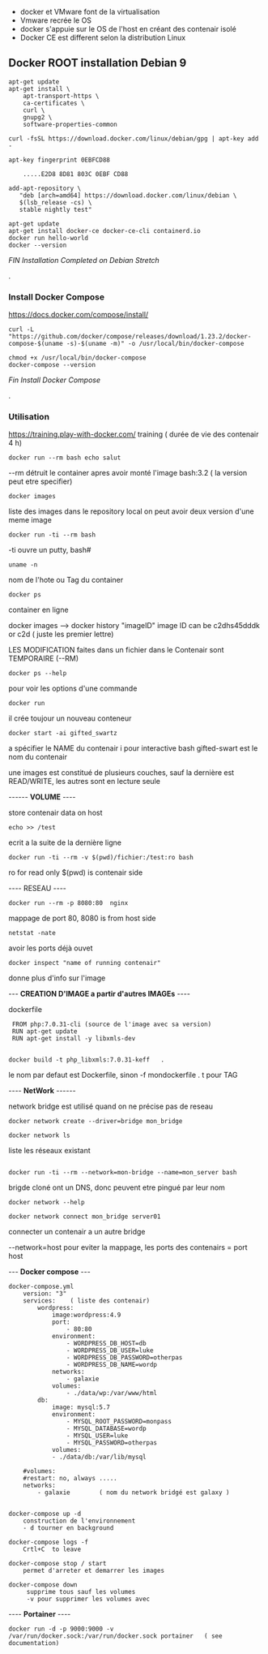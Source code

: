 - docker et VMware font de la virtualisation
- Vmware recrée le OS
- docker s'appuie sur le OS de l'host en créant des contenair isolé
- Docker CE est different selon la distribution Linux


## Docker ROOT installation Debian 9 
```
apt-get update
apt-get install \
    apt-transport-https \
    ca-certificates \
    curl \
    gnupg2 \
    software-properties-common
```
 ```   
curl -fsSL https://download.docker.com/linux/debian/gpg | apt-key add -
```
```
apt-key fingerprint 0EBFCD88
```
		.....E2D8 8D81 803C 0EBF CD88
		
```		
add-apt-repository \
   "deb [arch=amd64] https://download.docker.com/linux/debian \
   $(lsb_release -cs) \
   stable nightly test"
     
apt-get update
apt-get install docker-ce docker-ce-cli containerd.io
docker run hello-world
docker --version
```

*FIN Installation Completed on Debian Stretch*


.

### Install Docker Compose 
https://docs.docker.com/compose/install/
```
curl -L "https://github.com/docker/compose/releases/download/1.23.2/docker-compose-$(uname -s)-$(uname -m)" -o /usr/local/bin/docker-compose

chmod +x /usr/local/bin/docker-compose
docker-compose --version
```
*Fin  Install Docker Compose*

.

### Utilisation

https://training.play-with-docker.com/    training  ( durée de vie des contenair 4 h)
```
docker run --rm bash echo salut
```
--rm  détruit le container apres avoir monté l'image
bash:3.2  ( la version peut etre specifier)

```
docker images
```
liste des images dans le repository local 
on peut avoir deux version d'une meme image

```
docker run -ti --rm bash 
```
 -ti  ouvre un putty, bash#

```
uname -n 
```
nom de l'hote ou Tag du container
 
 ```
docker ps
```
container en ligne
	
docker images --> docker history "imageID"
 image ID can be c2dhs45dddk  or c2d ( juste les premier lettre)
 
LES MODIFICATION faites dans un fichier dans le Contenair sont TEMPORAIRE (--RM)

```
docker ps --help
```
pour voir les options d'une commande

```
docker run
```
il crée toujour un nouveau conteneur

```
docker start -ai gifted_swartz
```
a spécifier le NAME du contenair
i pour interactive bash
gifted-swart est le nom du contenair
	
	
une images est constitué de plusieurs couches, sauf la dernière est READ/WRITE, les autres sont en lecture seule


------ **VOLUME** ----

store contenair data on host 
```
echo >> /test
```
ecrit a la suite de la dernière ligne
```	
docker run -ti --rm -v $(pwd)/fichier:/test:ro bash 
```
ro for read only
$(pwd) is contenair side
	
	
---- RESEAU ----
```
docker run --rm -p 8080:80  nginx
```
mappage de port 80,
8080 is from host side

```
netstat -nate
```
avoir les ports déjà ouvet

```	
docker inspect "name of running contenair"
```
donne plus d'info sur l'image
	
	
--- **CREATION D'IMAGE a partir d'autres IMAGEs** ----

dockerfile
```
 FROM php:7.0.31-cli (source de l'image avec sa version)
 RUN apt-get update
 RUN apt-get install -y libxmls-dev
 
 
docker build -t php_libxmls:7.0.31-keff   .
```
le nom par defaut est Dockerfile, sinon -f mondockerfile .
t pour TAG
 

---- **NetWork** ------

network bridge est utilisé quand on ne précise pas de reseau
```
docker network create --driver=bridge mon_bridge
```
```
docker network ls
```
liste les réseaux existant
```

docker run -ti --rm --network=mon-bridge --name=mon_server bash
```

brigde cloné ont un DNS, donc peuvent etre pingué par leur nom

```
docker network --help
```
```
docker network connect mon_bridge server01
```
connecter un contenair a un autre bridge
  
--network=host
	pour eviter la mappage, les ports des contenairs = port host
	
	
--- **Docker compose** ---
```
docker-compose.yml
	version: "3"
	services:    ( liste des contenair)
		wordpress:
			image:wordpress:4.9
			port:
				- 80:80
			environment:
				- WORDPRESS_DB_HOST=db
				- WORDPRESS_DB_USER=luke 
				- WORDPRESS_DB_PASSWORD=otherpas
				- WORDPRESS_DB_NAME=wordp
			networks:
				- galaxie
			volumes:
				- ./data/wp:/var/www/html
		db:
			image: mysql:5.7
			environment:
				- MYSQL_ROOT_PASSWORD=monpass
				- MYSQL_DATABASE=wordp
				- MYSQL_USER=luke
				- MYSQL_PASSWORD=otherpas
			volumes:
			- ./data/db:/var/lib/mysql
			
	#volumes:
	#restart: no, always .....
	networks:
		- galaxie        ( nom du network bridgé est galaxy )
		
		
docker-compose up -d
	construction de l'environnement
	- d tourner en background

docker-compose logs -f
	Crtl+C  to leave
	
docker-compose stop / start
	permet d'arreter et demarrer les images

docker-compose down
	 supprime tous sauf les volumes
	 -v pour supprimer les volumes avec

```

---- **Portainer** ----
```
docker run -d -p 9000:9000 -v /var/run/docker.sock:/var/run/docker.sock portainer   ( see documentation)
```
	


	
	



